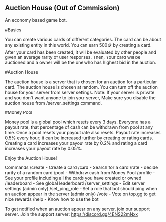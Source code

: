 ## Auction House (Out of Commission)
An economy based game bot.

#Basics

You can create various cards of different categories. The card can be about any existing entity in this world.
You can earn 500🪙 by creating a card. After your card has been created, it will be evaluated by other people and given an average rarity of user responses.
Then, Your card will be auctioned and a owner will be the one who has highest bid in the auction.

#Auction House

The auction house is a server that is chosen for an auction for a particular card. The auction house is chosen at random. You can turn off the auction house for your server from server settings.
Note: If your server is private and you don't want anyone to join your server, Make sure you disable the auction house from /server_settings command.

#Money Pool

Money pool is a global pool which resets every 3 days. Everyone has a payout rate, that percentage of cash can be withdrawn from pool at any time. Once a pool resets your payout rate also resets. Payout rate increases 0.5% every hour; it can be increased further by creating or rating cards.
Creating a card increases your payout rate by 0.2% and rating a card increases your payout rate by 0.05%.

Enjoy the Auction House!

Commands
/create - Create a card
/card - Search for a card
/rate - decide rarity of a random card
/pool - Withdraw cash from Money Pool
/profile - See your profile including all the cards you have created or owned
/leaderboard - See global leaderboard
/server_settings - Edit server settings (admin only)
/set_ping_role - Set a role that bot should ping when an auction appear in the server (admin only)
/vote - Vote on top.gg to get nice rewards
/help - Know how to use the bot

To get notified when an auction appear on any server, join our support server.
Join the support server: https://discord.gg/4ENS22mNxx
